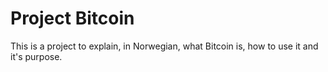 # Project Bitcoin
This is a project to explain, in Norwegian, what Bitcoin is, how to use it and it's purpose. 
